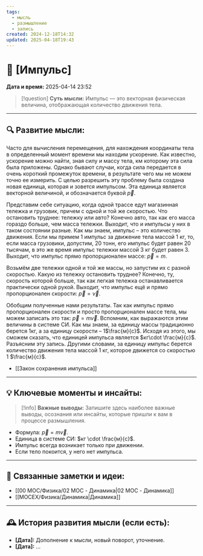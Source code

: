 ```yaml
---
tags:
  - мысль
  - размышление
  - запись
created: 2024-12-18T14:32
updated: 2025-04-18T19:43
---
```


# 💭  [Импульс]

**Дата и время:** 2025-04-14 23:52

> [!question] **Суть мысли:**
> Импульс — это векторная физическая величина, отображающая количество движения тела.

---

## 🔍 Развитие мысли:

Часто для вычисления перемещения, для нахождения координаты тела в определенный момент времени мы находим ускорение. Как известно, ускорение можно найти, зная силу и массу тела, км которому эта сила была приложены. Однако бывают случаи, когда сила передается в очень короткий промежуток времени, в результате чего мы не можем точно ее измерить. С целью разрешить эту проблему была создана новая единица, которая и зовется импульсом. Эта единица является векторной величиной, и обозначается буквой $\vec{p}$.

Представим себе ситуацию, когда одной трассе едут магазинная тележка и грузовик, причем с одной и той же скоростью. Что остановить труднее: тележку или авто? Конечно авто, так как его масса гораздо больше, чем масса тележки. Выходит, что и импульсы у них в таком состоянии разные. Как мы знаем, импульс – это количество движения. Если мы примем 1 импульс за движение тела массой 1 кг, то, если масса грузовики, допустим, 20 тонн, его импульс будет равен 20 тысячам, в это же время импульс тележки массой 3 кг будет равен 3. Выходит, что импульс прямо пропорционален массе: $\vec{p}=m$.

Возьмём две тележки одной и той же массы, но запустим их с разной скоростью. Какую из тележку остановить труднее? Конечно, ту, скорость которой больше, так как легкая тележка останавливается практически одной рукой. Выходит, что импульс ещё и прямо пропорционален скорости: $\vec{p}=\vec{v}$.

Обобщим полученные нами результаты. Так как импульс прямо пропорционален скорости и просто пропорционален массе тела, мы можем записать это так: $\vec{p}=m\vec{v}$. Вспомним, как выражаются этим величины в системе СИ. Как мы знаем, за единицу массы традиционно берется 1кг, а за единицу скорости – 1$\frac{м}{с}$. Исходя из этого, мы сможем сказать, что единицей импульса является $кг\cdot \frac{м}{с}$. Разъясним эту запись. Другими словами, за единицу импульс берется количество движения тела массой 1 кг, которое движется со скоростью 1 $\frac{м}{с}$. 

- [[Закон сохранения импульса]]

---

## 💡 Ключевые моменты и инсайты:

> [!info] **Важные выводы:**
> Запишите здесь наиболее важные выводы, осознания или инсайты, которые пришли к вам в процессе размышления.

- Формула: $\vec{p}=m\vec{v}$.
- Единица в системе СИ: $кг \cdot \frac{м}{с}$.
- Импульс всегда возникает только при движении. 
- Если тело покоится, у него нет импульса.

---

## 🔄 Связанные заметки и идеи:

- [[00 MOC/Физика/02 MOC - Динамика|02 MOC - Динамика]]
- [[MOCEX/Физика/Динамика|Динамика]]

---

## 🕰️ История развития мысли (если есть):

* **[Дата]:**  Дополнение к мысли, новый поворот, уточнение.
* **[Дата]:**  ...